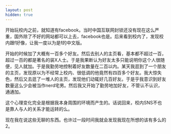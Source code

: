 ```yaml
---
layout: post
hidden: true
---
```

开始玩校内之前，就知道有facebook。当时中国互联网封锁还没有现在这么严重，国外除了不好的网站都可以上去，facebook也是。后来看到校内了，发现校内跟f好像，让我一度以为是f的中文版。

开始的时候加了大概有一百多个好友。然后去别人的主页看，基本都不超过一百，超过一百的都是著名的装X人士。于是我果断认为好友太多只能说明你这个人很随便，见人就加。于是我勤劳地控制着好友数量在二百以内。某天我逛到了一个朋友的主页，发现原以为不经常上校内、很低调的他竟然有四百多个好友。我大惊失色，然后又去逛了一堆人的主页，发现他们动辄好几百好友。于是乎我意识到好友数量这么少会被当作nerd宅男。然后我又开始了勤劳地加好友，不管认不认识，通通加。

这个心理变化完全是根据我本身周围的环境而产生的。话说回来，校内SNS不也是靠人与人的关系才能运转的么。

现在我在说这些无聊的东西。也许过一段时间我就会发现我现在所想的该有多么的2。